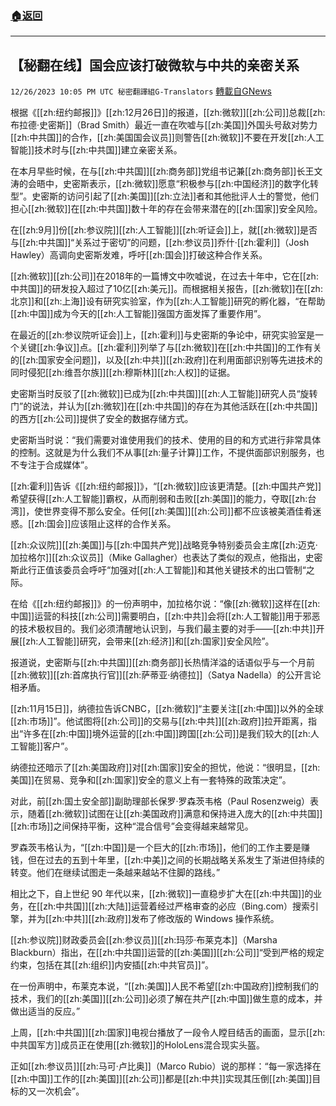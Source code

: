 ###  [:house:返回](README.md)
---


## 【秘翻在线】国会应该打破微软与中共的亲密关系
`12/26/2023 10:05 PM UTC 秘密翻譯組G-Translators` [轉載自GNews](https://gnews.org/articles/2154311)



根据《[[zh:纽约邮报]]》[[zh:12月26日]]的报道，[[zh:微软]][[zh:公司]]总裁[[zh:布拉德·史密斯]]（Brad Smith）最近一直在吹嘘与[[zh:美国]]外国头号敌对势力[[zh:中共国]]的合作，[[zh:美国国会议员]]则警告[[zh:微软]]不要在开发[[zh:人工智能]]技术时与[[zh:中共国]]建立亲密关系。

在本月早些时候，在与[[zh:中共国]][[zh:商务部]]党组书记兼[[zh:商务部]]长王文涛的会晤中，史密斯表示，[[zh:微软]]愿意“积极参与[[zh:中国经济]]的数字化转型”。史密斯的访问引起了[[zh:美国]][[zh:立法]]者和其他批评人士的警觉，他们担心[[zh:微软]]在[[zh:中共国]]数十年的存在会带来潜在的[[zh:国家]]安全风险。

在[[zh:9月]]份[[zh:参议院]][[zh:人工智能]][[zh:听证会]]上，就[[zh:微软]]是否与[[zh:中共国]]“关系过于密切”的问题，[[zh:参议员]]乔什·[[zh:霍利]]（Josh Hawley）高调向史密斯发难，呼吁[[zh:国会]]打破这种合作关系。

[[zh:微软]][[zh:公司]]在2018年的一篇博文中吹嘘说，在过去十年中，它在[[zh:中共国]]的研发投入超过了10亿[[zh:美元]]。而根据相关报告，[[zh:微软]]在[[zh:北京]]和[[zh:上海]]设有研究实验室，作为[[zh:人工智能]]研究的孵化器，“在帮助[[zh:中国]]成为今天的[[zh:人工智能]]强国方面发挥了重要作用”。

在最近的[[zh:参议院听证会]]上，[[zh:霍利]]与史密斯的争论中，研究实验室是一个关键[[zh:争议]]点。[[zh:霍利]]列举了与[[zh:微软]]在[[zh:中共国]]的工作有关的[[zh:国家安全问题]]，以及[[zh:中共]][[zh:政府]]在利用面部识别等先进技术的同时侵犯[[zh:维吾尔族]][[zh:穆斯林]][[zh:人权]]的证据。

史密斯当时反驳了[[zh:微软]]已成为[[zh:中共国]][[zh:人工智能]]研究人员“旋转门”的说法，并认为[[zh:微软]]在[[zh:中共国]]的存在为其他活跃在[[zh:中共国]]的西方[[zh:公司]]提供了安全的数据存储方式。

史密斯当时说：“我们需要对谁使用我们的技术、使用的目的和方式进行非常具体的控制。这就是为什么我们不从事[[zh:量子计算]]工作，不提供面部识别服务，也不专注于合成媒体”。

[[zh:霍利]]告诉《[[zh:纽约邮报]]》，“[[zh:微软]]应该更清楚。[[zh:中国共产党]]希望获得[[zh:人工智能]]霸权，从而削弱和击败[[zh:美国]]的能力，夺取[[zh:台湾]]，使世界变得不那么安全。任何[[zh:美国]][[zh:公司]]都不应该被美酒佳肴迷惑。[[zh:国会]]应该阻止这样的合作关系。

[[zh:众议院]][[zh:美国]]与[[zh:中国共产党]]战略竞争特别委员会主席[[zh:迈克·加拉格尔]][[zh:众议员]]（Mike Gallagher）也表达了类似的观点，他指出，史密斯此行正值该委员会呼吁“加强对[[zh:人工智能]]和其他关键技术的出口管制“之际。

在给《[[zh:纽约邮报]]》的一份声明中，加拉格尔说：“像[[zh:微软]]这样在[[zh:中国]]运营的科技[[zh:公司]]需要明白，[[zh:中共]]会将[[zh:人工智能]]用于邪恶的技术极权目的。我们必须清醒地认识到，与我们最主要的对手——[[zh:中共]]开展[[zh:人工智能]]研究，会带来[[zh:经济]]和[[zh:国家]]安全风险”。

报道说，史密斯与[[zh:中共国]][[zh:商务部]]长热情洋溢的话语似乎与一个月前[[zh:微软]][[zh:首席执行官]][[zh:萨蒂亚·纳德拉]]（Satya Nadella）的公开言论相矛盾。

[[zh:11月15日]]，纳德拉告诉CNBC，[[zh:微软]]“主要关注[[zh:中国]]以外的全球[[zh:市场]]”。他试图将[[zh:公司]]的交易与[[zh:中共]][[zh:政府]]拉开距离，指出“许多在[[zh:中国]]境外运营的[[zh:中国]]跨国[[zh:公司]]是我们较大的[[zh:人工智能]]客户”。

纳德拉还暗示了[[zh:美国政府]]对[[zh:国家]]安全的担忧，他说：“很明显，[[zh:美国]]在贸易、竞争和[[zh:国家]]安全的意义上有一套特殊的政策决定”。

对此，前[[zh:国土安全部]]副助理部长保罗·罗森茨韦格（Paul Rosenzweig）表示，随着[[zh:微软]]试图在让[[zh:美国政府]]满意和保持进入庞大的[[zh:中共国]][[zh:市场]]之间保持平衡，这种“混合信号”会变得越来越常见。

罗森茨韦格认为，“[[zh:中国]]是一个巨大的[[zh:市场]]，他们的工作主要是赚钱，但在过去的五到十年里，[[zh:中美]]之间的长期战略关系发生了渐进但持续的转变。他们在继续试图走一条越来越站不住脚的路线。”

相比之下，自上世纪 90 年代以来，[[zh:微软]]一直稳步扩大在[[zh:中共国]]的业务，在[[zh:中共国]][[zh:大陆]]运营着经过严格审查的必应（Bing.com）搜索引擎，并为[[zh:中共]][[zh:政府]]发布了修改版的 Windows 操作系统。

[[zh:参议院]]财政委员会[[zh:参议员]][[zh:玛莎·布莱克本]]（Marsha Blackburn）指出，在[[zh:中共国]]运营的[[zh:美国]][[zh:公司]]“受到严格的规定约束，包括在其[[zh:组织]]内安插[[zh:中共官员]]”。

在一份声明中，布莱克本说，“[[zh:美国]]人民不希望[[zh:中国政府]]控制我们的技术，我们的[[zh:美国]][[zh:公司]]必须了解在共产[[zh:中国]]做生意的成本，并做出适当的反应。”

上周，[[zh:中共国]][[zh:国家]]电视台播放了一段令人瞠目结舌的画面，显示[[zh:中共国军方]]成员正在使用[[zh:微软]]的HoloLens混合现实头盔。

正如[[zh:参议员]][[zh:马可·卢比奥]]（Marco Rubio）说的那样：“每一家选择在[[zh:中国]]工作的[[zh:美国]][[zh:公司]]都是[[zh:中共]]实现其压倒[[zh:美国]]目标的又一次机会”。

